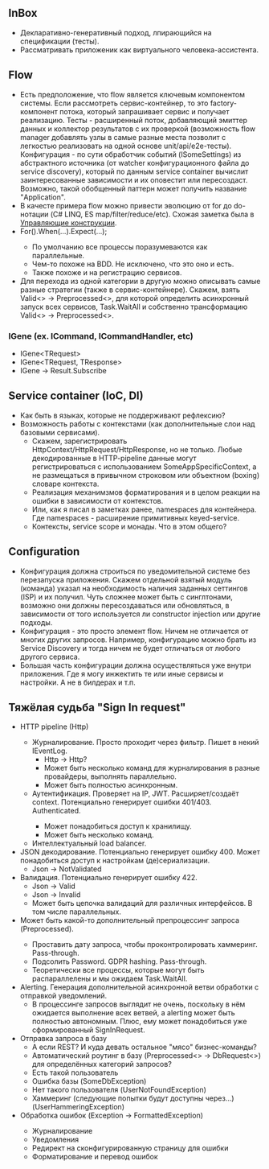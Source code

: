 ## InBox

-   Декларативно-генеративный подход, лпирающийся на спецификации (тесты).
-   Рассматривать приложеник как виртуального человека-ассистента.

## Flow

-   Есть предположение, что flow является ключевым компонентом системы. Если рассмотреть сервис-контейнер, то это factory-компонент потока, который запрашивает сервис и получает реализацию. Тесты - расширенный поток, добавляющий эмиттер данных и коллектор результатов с их проверкой (возможность flow manager добавлять узлы в самые разные места позволит с легкостью реализовать на одной основе unit/api/e2e-тесты). Конфигурация - по сути обработчик событий (ISomeSettings) из абстрактного источника (от watcher конфигурационного файла до service discovery), который по данным service container вычислит заинтересованные зависимости и их оповестит или пересоздаст. Возможно, такой обобщенный паттерн может получить название "Application".
-   В качесте примера flow можно привести эволюцию от for до do-нотации (C# LINQ, ES map/filter/reduce/etc). Схожая заметка была в [Управляющие конструкции](README.md).
-   For<TRequest>().When(...).Expect(...);
    -   По умолчанию все процессы поразумеваются как параллельные.
    -   Чем-то похоже на BDD. Не исключено, что это оно и есть.
    -   Также похоже и на регистрацию сервисов.
-   Для перехода из одной категории в другую можно описывать самые разные стратегии (также в сервис-контейнере). Скажем, взять Valid<> -> Preprocessed<>, для которой определить асинхронный запуск всех сервисов, Task.WaitAll и собственно трансформацию Valid<> -> Preprocessed<>.

### IGene (ex. ICommand, ICommandHandler, etc)

-   IGene<TRequest<TResponse>>
-   IGene<TRequest, TResponse>
-   IGene<TRquest> -> Result.Subscribe<TResponse>

## Service container (IoC, DI)

-   Как быть в языках, которые не поддерживают рефлексию?
-   Возможность работы с контекстами (как дополнительные слои над базовыми сервисами).
    -   Скажем, зарегистрировать HttpContext/HttpRequest/HttpResponse, но не только. Любые декодированные в HTTP-pipeline данные могут регистрироваться с использованием SomeAppSpecificContext, а не размещаться в привычном строковом или объектном (boxing) словаре контекста.
    -   Реализация механимзмов форматирования и в целом реакции на ошибки в зависимости от контекстов.
    -   Или, как я писал в заметках ранее, namespaces для контейнера. Где namespaces - расширение примитивных keyed-service.
    -   Контексты, service scope и монады. Что в этом общего?

## Configuration

-   Конфигурация должна строиться по уведомительной системе без перезапуска приложения. Скажем отдельной взятый модуль (команда) указал на необходимость наличия заданных сеттингов (ISP) и их получил. Чуть сложнее может быть с синглтонами, возможно они должны пересоздаваться или обновляться, в зависимости от того используется ли constructor injection или другие подходы.
-   Конфигурация - это просто элемент flow. Ничем не отличается от многих других запросов. Например, конфигурацию можно брать из Service Discovery и тогда ничем не будет отличаться от любого другого сервиса.
-   Большая часть конфигурации должна осуществляться уже внутри приложения. Где я могу инжектить те или иные сервисы и настройки. А не в билдерах и т.п.

## Тяжёлая судьба "Sign In request"

-   HTTP pipeline (Http<SignInRequest>)
    -   Журналирование. Просто проходит через фильтр. Пишет в некий IEventLog.
        -   Http<SignInRequest> -> Http<SignInRequest>?
        -   Может быть несколько команд для журналирования в разные провайдеры, выполнять параллельно.
        -   Может быть полностью асинхронным.
    -   Аутентификация. Проверяет на IP, JWT. Расширяет/создаёт context. Потенциально генерирует ошибки 401/403. Authenticated<SignInRequest>.
        -   Может понадобиться доступ к хранилищу.
        -   Может быть несколько команд.
    -   Интеллектуальный load balancer.
-   JSON декодирование. Потенциально генерирует ошибку 400. Может понадобиться доступ к настройкам (де)сериализации.
    -   Json<SignInRequest> -> NotValidated<SignInRequest>
-   Валидация. Потенциально генерирует ошибку 422.
    -   Json<SignInRequest> -> Valid<SignInRequest>
    -   Json<SignInRequest> -> Invalid<SignInRequest>
    -   Может быть цепочка валидаций для различных интерфейсов. В том числе параллельных.
-   Может быть какой-то дополнительный препроцессинг запроса (Preprocessed<SignInRequest>).
    -   Проставить дату запроса, чтобы проконтролировать хаммеринг. Pass-through.
    -   Подсолить Password. GDPR hashing. Pass-through.
    -   Теоретически все процессы, которые могут быть распараллелены и мы ожидаем Task.WaitAll.
-   Alerting. Генерация дополнительной асинхронной ветви обработки с отправкой уведомлений.
    -   В процессинге запросов выглядит не очень, поскольку в нём ожидается выполнение всех ветвей, а alerting может быть полностью автономным. Плюс, ему может понадобиться уже сформированный SignInRequest.
-   Отправка запроса в базу
    -   А если REST? И куда девать остальное "мясо" бизнес-команды?
    -   Автоматический роутинг в базу (Preprocessed<> -> DbRequest<>) для определённых категорий запросов?
    -   Есть такой пользователь
    -   Ошибка базы (SomeDbException)
    -   Нет такого пользователя (UserNotFoundException)
    -   Хаммеринг (следующие попытки будут доступны через...) (UserHammeringException)
-   Обработка ошибок (Exception -> FormattedException<TException>)
    -   Журналирование
    -   Уведомления
    -   Редирект на сконфигурированную страницу для ошибки
    -   Форматирование и перевод ошибок
